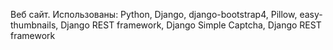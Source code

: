 Веб сайт. Использованы: Python, Django, django-bootstrap4, Pillow, easy-thumbnails, Django REST framework, Django Simple Captcha, Django REST framework
